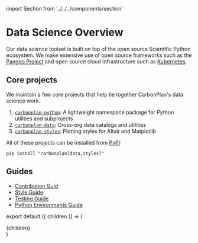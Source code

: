 import Section from '../../../components/section'

# Data Science Overview

Our data science toolset is built on top of the open source Scientific Python ecosystem. We make extensive use of open source frameworks such as the [Pangeo Project](https://pangeo.io/) and open source cloud infrastructure such as [Kubernetes](https://kubernetes.io/).

## Core projects

We maintain a few core projects that help tie together CarbonPlan's data science work.

1. [`carbonplan-python`](https://github.com/carbonplan/carbonplan-python): A lightweight namespace package for Python utilities and subprojects
1. [`carbonplan-data`](https://github.com/carbonplan/data): Cross-org data catalogs and utilities
1. [`carbonplan-styles`](https://github.com/carbonplan/styles): Plotting styles for Altair and Matplotlib

All of these projects can be installed from [PyPI](https://pypi.org/search/?q=carbonplan):

```
pip install "carbonplan[data,styles]"
```

## Guides

- [Contribution Guid](data-science/contributing)
- [Style Guide](data-science/style)
- [Testing Guide](data-science/testing)
- [Python Environments Guide](data-science/environments)

export default ({ children }) => (

<Section name='data-science'>{children}</Section>)
